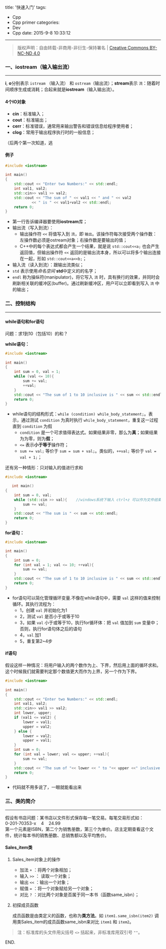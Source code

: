 title: '快速入门'
tags:
  - Cpp
  - Cpp primer
categories:
  - Dev
  - Cpp
date: 2015-9-8 10:33:12
---

> 版权声明：自由转载-非商用-非衍生-保持署名 | [Creative Commons BY-NC-ND 4.0](https://creativecommons.org/licenses/by-nc-nd/4.0/)

### 一、iostream（输入输出流） ###
---

**i**, **o**分别表示 `istream` （输入流） 和 `ostream`（输出流）；**stream**表示 `流`：随着时间顺序生成或消耗；合起来就是**iostream**（输入输出流）。

<!-- more -->

#### 4个IO对象 ####

- **cin**：标准输入；
- **cout**：标准输出；
- **cerr**：标准错误，通常用来输出警告和错误信息给程序使用者；
- **clog**：常用于输出程序执行时的一般信息；

（后两个第一次知道，逃


#### 例子 ####

```C++
#include <iostream>
	
int main()
{
	std::cout << "Enter two Numbers:" << std::endl;
	int val1, val2;
	std::cin>> val1 >> val2;
	std::cout << "The sum of " << val1 << " and " << val2
			<< " is " << val1+val2 << std::endl;
	return 0;
}
```

- 第一行告诉编译器要使用**iostream**库；
- 输出流（写入到流）：
	- 输出操作符 `<<` 将值写入到 `流`，即 `输出`。该操作符每次接受两个操作数：左操作数必须是ostream对象；右操作数是要输出的值；
	- C++中的每个表达式都会产生一个结果，就是说 `std::cout<<a;` 也会产生返回值，但输出操作符 `<<` 返回的是输出流本身，所以可以将多个输出连接在一起，形如 `std::cout<<a<<b;`；
- 输入流（读入到流）：跟输出流类似；
- `std` 表示使用*命名空间* **std**中定义的的名字；
- `endl` 称为操纵符(manipulator)，将它写入 `流` 时，具有换行的效果，并同时会刷新相关联的缓冲区(buffer)。通过刷新缓冲区，用户可以立即看到写入 `流` 中的输出；

### 二、控制结构 ###
---

#### while语句和for语句 ####

问题：求1到10（包括10）的和？

**while语句：**

```C++
#include <iostream>
	
int main()
{
	int sum = 0, val = 1;
	while (val <= 10){
		sum += val;
		++val;
	}
	std::cout << "The sum of 1 to 10 inclusive is " << sum << std::endl;
	return 0;
}
```

- while语句的结构形式：`while (condition) while_body_statement;`。表示，通过测试 `condition` 为真时执行 `while_body_statement`，重复这一过程直到 `condition` 为假
	- `condition` 是一个可求值得表达式。如果结果非零，那么为**真**；如果结果为为零，则为**假**；
	- `<=` 表示**小于等于**操作符；
	- `sum += val;` 等价于 `sum = sum + val;`。类似的，`++val;` 等价于 `val = val + 1;`；

还有另一种情形：只对输入的值进行求和

```C++
#include <iostream>

   int main()
{
	int sum = 0, val;
	while (std::cin >> val){	//windows系统下输入 ctrl+z 可以作为文件结束符(end-of-file)
		sum += val;
	}
	std::cout << "The sum is " << sum << std::endl;
	return 0;
}
```

**for语句：**

```C++
#include <iostream>

int main()
{
	int sum = 0;
	for (int val = 1; val <= 10; ++val){
		sum += val;
	}
	std::cout << "The sum of 1 to 10 inclusive is " << sum << std::endl;
	return 0;
}
```

- for语句可以简化管理循环变量.不像在while语句中，需要 `val` 这样的值来控制循环。其执行流程为：
	- 1，创建 `val` 并初始化为1
	- 2，测试 `val` 是否小于或等于10
	- 3，如果 `val` 小于或等于10，执行for循环体：把 `val` 值加到 `sum` 变量中；否则，执行for语句体之后的语句
	- 4，`val` 加1
	- 5，重复第2~4步

#### if语句 ####

假设这样一种情况：将用户输入的两个数作为上、下界，然后用上面的循环求和。这个时候我们就需要判定那个数值更大而作为上界，另一个作为下界。

```C++
#include <iostream>
	
int main()
{
	std::cout << "Enter two Numbers:" << std::endl;
	int val1, val2;
	std::cin>> val1 >> val2;
	int lower, upper;
	if (val1 <= val2) {
		lower = val1;
		upper = val2;
	} else {
		lower = val2;
		upper = val1;
	}
	int sum = 0;
	for (int val = lower; val <= upper; ++val){
		sum += val;
	}
	std::cout << "The sum of "<< lower << " to "<< upper <<" inclusive is " << sum << std::endl;
	return 0;
}
```

- 代码就不用多说了，一眼就能看出来

### 三、类的简介 ###
---

假设有书店问题：某书店以文件形式保存每一笔交易。每笔交易形式如：<br/>0-201-70353-x&nbsp;&nbsp;&nbsp;&nbsp;4&nbsp;&nbsp;&nbsp;&nbsp;24.99<br/>第一个元素是ISBN，第二个为销售册数，第三个为单价。店主定期查看这个文件，统计每本书的销售册数、总销售额以及平均售价。

#### Sales_item类 ####

1. Sales_item对象上的操作
	- 加法 `+` ：将两个对象相加；
	- 输入 `>>` ： 读取一个对象；
	- 输出 `<<` ：输出一个对象；
	- 赋值 `=` ：将一个对象赋给另一个对象；
	- 对比 `?` ：对比两个对象是否属于同一本书（函数same_isbn）；

1. 初探成员函数

	成员函数是由类定义的函数，也称为**类方法**。如 `item1.same_isbn(item2)` 调用类Sales_item的成员函数same_isbn来对比 `item1` 和 `item2`。

> 注：标准库的头文件用尖括号 `<>` 括起来，非标准库用双引号 `""`。

END.